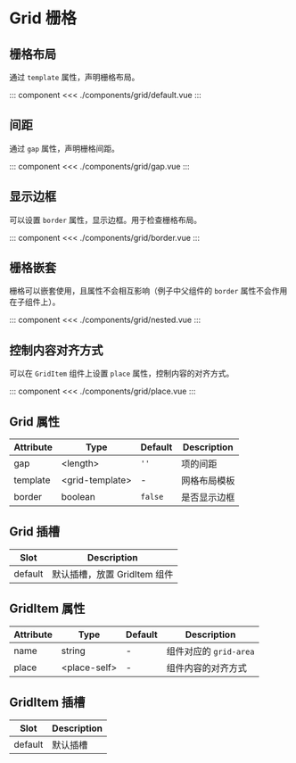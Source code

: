 # Grid 栅格

## 栅格布局

通过 `template` 属性，声明栅格布局。

::: component <GridDefault/>
<<< ./components/grid/default.vue
:::

## 间距

通过 `gap` 属性，声明栅格间距。

::: component <GridGap/>
<<< ./components/grid/gap.vue
:::

## 显示边框

可以设置 `border` 属性，显示边框。用于检查栅格布局。

::: component <GridBorder/>
<<< ./components/grid/border.vue
:::

## 栅格嵌套

栅格可以嵌套使用，且属性不会相互影响（例子中父组件的 `border` 属性不会作用在子组件上）。

::: component <GridNested/>
<<< ./components/grid/nested.vue
:::

## 控制内容对齐方式

可以在 `GridItem` 组件上设置 `place` 属性，控制内容的对齐方式。

::: component <GridPlace/>
<<< ./components/grid/place.vue
:::

## Grid 属性

| Attribute | Type              | Default   | Description |
|-----------|-------------------|-----------|-------------|
| gap       | \<length\>        | `''`      | 项的间距     |
| template  | \<grid-template\> | -         | 网格布局模板  |
| border    | boolean           | `false`   | 是否显示边框  |

## Grid 插槽

| Slot    | Description               |
|---------|---------------------------|
| default | 默认插槽，放置 GridItem 组件 |


## GridItem 属性

| Attribute | Type           | Default | Description          |
|-----------|----------------|---------|----------------------|
| name      | string         | -       | 组件对应的 `grid-area` |
| place     | \<place-self\> | -       | 组件内容的对齐方式      |

## GridItem 插槽

| Slot    | Description |
|---------|-------------|
| default | 默认插槽     |

